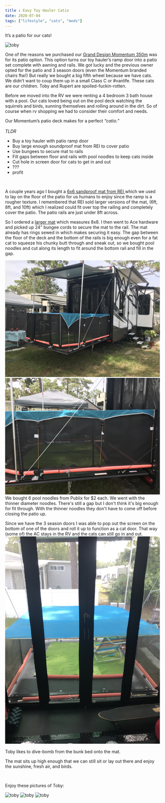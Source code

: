 ```yaml
---
title : Easy Toy Hauler Catio
date: 2020-07-04
tags: ["lifestyle", "cats", "mods"]
---
```


It’s a patio for our cats!

![toby](../images/catio/hero.jpeg)

One of the reasons we purchased our [Grand Design Momentum 350m](https://www.granddesignrv.com/showroom/2018/toy-hauler/momentum/floorplans/350m) was for its patio option. This option turns our toy hauler’s ramp door into a patio set complete with awning and rails. We got lucky and the previous owner opted for the patio and 3 season doors (even the Momentum branded chairs ftw!) But really we bought a big fifth wheel because we have cats. We didn’t want to coup them up in a small Class C or \#vanlife. These cats are our children. Toby and Rupert are spoiled-fuckin-rotten. 

Before we moved into the RV we were renting a 4 bedroom 3 bath house with a pool. Our cats loved being out on the pool deck watching the squirrels and birds, sunning themselves and rolling around in the dirt. So of course when rv shopping we had to consider their comfort and needs. 

Our Momentum’s patio deck makes for a perfect _“catio.”_ 
</br>
</br>
*TLDR* 
* Buy a toy hauler with patio ramp door
* Buy large enough soundproof mat from REI to cover patio
* Use bungees to secure mat to rails
* Fill gaps between floor and rails with pool noodles to keep cats inside
* Cut hole in screen door for cats to get in and out
* ???
* profit

</br>

A couple years ago I bought a [6x6 sandproof mat from REI ](https://www.rei.com/product/130163/cgear-multimats-original-sand-free-mat) which we used to lay on the floor of the patio for us humans to enjoy since the ramp is a rougher texture. I remembered that REI sold larger versions of the mat, (6ft, 8ft, and 10ft)  which I realized could fit over top the railing and completely cover the patio. The patio rails are just under 8ft across. 


So I ordered a [larger mat]( https://www.rei.com/product/130163/cgear-multimats-original-sand-free-mat) which measures 8x8. I then went to Ace hardware and picked up 24” bungee cords to secure the mat to the rail. The mat already has rings sewed in which makes securing it easy.
The gap between the floor of the deck and the bottom of the rails is big enough even for a fat cat to squeeze his chunky butt through and sneak out, so we bought pool noodles and cut along its length to fit around the bottom rail and fill in the gap.

 ![setup](../images/catio/setup.jpeg)
 ![detail](../images/catio/detail.jpeg)
We bought 6 pool noodles from Publix for $2 each. We went with the thinner diameter noodles. There's still a gap but I don't think it's big enough for fit through. With the thinner noodles they don't have to come off before closing the patio up.  

Since we have the 3 season doors I was able to pop out the screen on the bottom of one of the doors and roll it up to function as a cat door. That way (some of) the AC stays in the RV and the cats can still go in and out. 
![from inside](../images/catio/inside.jpeg)

Toby likes to dive-bomb from the bunk bed onto the mat.

The mat sits up high enough that we can still sit or lay out there and enjoy the sunshine, fresh air, and birds.

</br>

Enjoy these pictures of Toby:

 ![toby](../images/catio/toby1.jpeg)
 ![toby](../images/catio/toby2.jpeg)
![toby](../images/catio/toby3.jpeg)
